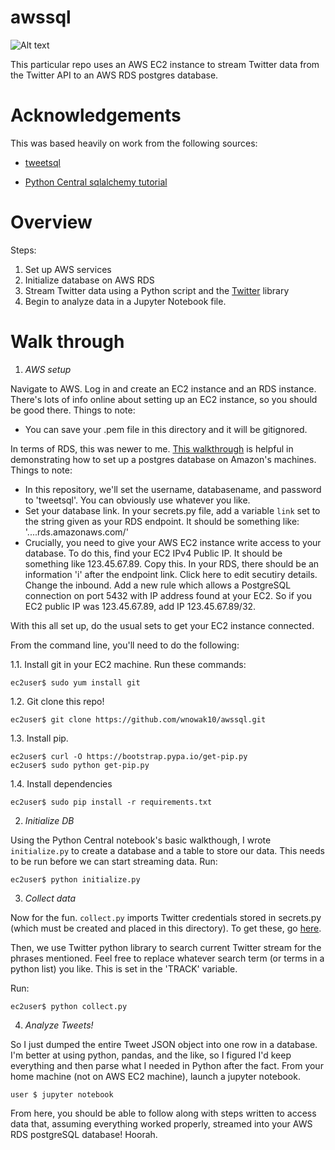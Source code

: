 # awssql

![Alt text](https://media.giphy.com/media/k4ZItrTKDPnSU/giphy.gif "Optional Title")

This particular repo uses an AWS EC2 instance to stream Twitter data from the Twitter API to an AWS RDS postgres database.

Acknowledgements
========

This was based heavily on work from the following sources:

- [tweetsql](https://github.com/karlward/tweetsql) 

- [Python Central sqlalchemy tutorial](http://www.pythoncentral.io/introductory-tutorial-python-sqlalchemy/)

Overview
========

Steps:

1. Set up AWS services
2. Initialize database on AWS RDS
3. Stream Twitter data using a Python script and the [Twitter](https://pypi.python.org/pypi/twitter) library
4. Begin to analyze data in a Jupyter Notebook file.


Walk through
========

1. *AWS setup*

Navigate to AWS. Log in and create an EC2 instance and an RDS instance. There's lots of info online about setting up an EC2 instance, so you should be good there. Things to note:

- You can save your .pem file in this directory and it will be gitignored. 

In terms of RDS, this was newer to me. [This walkthrough](https://aws.amazon.com/getting-started/tutorials/create-connect-postgresql-db/) is helpful in demonstrating how to set up a postgres database on Amazon's machines. Things to note:

- In this repository, we'll set the username, databasename, and password to 'tweetsql'. You can obviously use whatever you like.
- Set your database link. In your secrets.py file, add a variable `link` set to the string given as your RDS endpoint. It should be something like: '<NAME>...<REGION>.rds.amazonaws.com/<NAME>'
- Crucially, you need to give your AWS EC2 instance write access to your database. To do this, find your EC2 IPv4 Public IP. It should be something like 123.45.67.89. Copy this. In your RDS, there should be an information 'i' after the endpoint link. Click here to edit secutiry details. Change the inbound. Add a new rule which allows a PostgreSQL connection on port 5432 with IP address found at your EC2. So if you EC2 public IP was 123.45.67.89, add IP 123.45.67.89/32. 

With this all set up, do the usual sets to get your EC2 instance connected. 

From the command line, you'll need to do the following:

1.1. Install git in your EC2 machine. Run these commands:

    ec2user$ sudo yum install git

1.2. Git clone this repo!

	ec2user$ git clone https://github.com/wnowak10/awssql.git

1.3. Install pip.

	ec2user$ curl -O https://bootstrap.pypa.io/get-pip.py
	ec2user$ sudo python get-pip.py

1.4. Install dependencies

	ec2user$ sudo pip install -r requirements.txt


2. *Initialize DB*

Using the Python Central notebook's basic walkthough, I wrote `initialize.py` to create a database and a table to store our data. This needs to be run before we can start streaming data. Run:

	ec2user$ python initialize.py

3. *Collect data*

Now for the fun. `collect.py` imports Twitter credentials stored in secrets.py (which must be created and placed in this directory). To get these, go [here](https://apps.twitter.com/). 

Then, we use Twitter python library to search current Twitter stream for the phrases mentioned. Feel free to replace whatever search term (or terms in a python list) you like. This is set in the 'TRACK' variable. 

Run:

	ec2user$ python collect.py

4. *Analyze Tweets!*

So I just dumped the entire Tweet JSON object into one row in a database. I'm better at using python, pandas, and the like, so I figured I'd keep everything and then parse what I needed in Python after the fact. From your home machine (not on AWS EC2 machine), launch a jupyter notebook.

	user $ jupyter notebook

From here, you should be able to follow along with steps written to access data that, assuming everything worked properly, streamed into your AWS RDS postgreSQL database! Hoorah.
